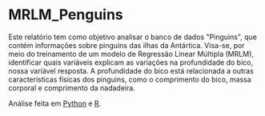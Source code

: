 # MRLM_Penguins

Este relatório tem como objetivo analisar o banco de dados "Pinguins", que contém
informações sobre pinguins das ilhas da Antártica. Visa-se, por meio do treinamento de um
modelo de Regressão Linear Múltipla (MRLM), identificar quais variáveis explicam as
variações na profundidade do bico, nossa variável resposta. A profundidade do bico está
relacionada a outras características físicas dos pinguins, como o comprimento do bico, massa
corporal e comprimento da nadadeira.

Análise feita em [Python](https://github.com/ArthurAMiranda/MRLM_Penguins/blob/main/MRLM_Penguins.ipynb) e [R](https://github.com/ArthurAMiranda/MRLM_Penguins/blob/main/analise-pinguins.R).
